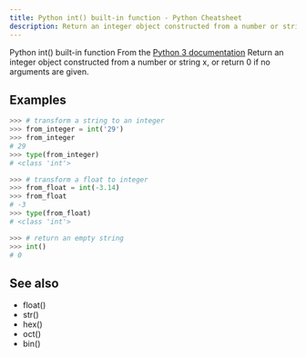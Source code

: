 ```yaml
---
title: Python int() built-in function - Python Cheatsheet
description: Return an integer object constructed from a number or string x, or return 0 if no arguments are given.
---
```


<base-title :title="frontmatter.title" :description="frontmatter.description">
Python int() built-in function
</base-title>

<base-disclaimer>
  <base-disclaimer-title>
    From the <a target="_blank" href="https://docs.python.org/3/library/functions.html#int">Python 3 documentation</a>
  </base-disclaimer-title>
  <base-disclaimer-content>
   Return an integer object constructed from a number or string x, or return 0 if no arguments are given.
  </base-disclaimer-content>
</base-disclaimer>

## Examples

```python
>>> # transform a string to an integer
>>> from_integer = int('29')
>>> from_integer
# 29
>>> type(from_integer)
# <class 'int'>

>>> # transform a float to integer
>>> from_float = int(-3.14)
>>> from_float
# -3
>>> type(from_float)
# <class 'int'>

>>> # return an empty string
>>> int()
# 0
```

## See also

- <router-link to="/builtin/float">float()</router-link>
- <router-link to="/builtin/str">str()</router-link>
- <router-link to="/builtin/hex">hex()</router-link>
- <router-link to="/builtin/oct">oct()</router-link>
- <router-link to="/builtin/bin">bin()</router-link>
